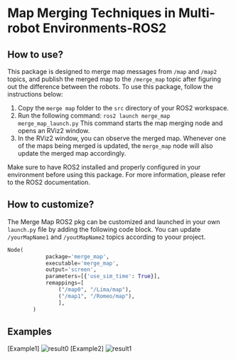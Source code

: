 # Map Merging Techniques in Multi-robot Environments-ROS2
## How to use?
This package is designed to merge map messages from `/map` and `/map2` topics, and publish the merged map to the `/merge_map` topic after figuring out the difference between the robots. To use this package, follow the instructions below:

 1. Copy the `merge map` folder to the `src` directory of your ROS2 workspace.
 2. Run the following command: `ros2 launch merge_map merge_map_launch.py` This command starts the map merging node and opens an RViz2 window.
 3. In the RViz2 window, you can observe the merged map. Whenever one of the maps being merged is updated, the `merge_map` node will also update the merged map accordingly.

Make sure to have ROS2 installed and properly configured in your environment before using this package. For more information, please refer to the ROS2 documentation.
## How to customize?
The Merge Map ROS2 pkg can be customized and launched in your own `launch.py` file by adding the following code block. You can update `/yourMapName1` and `/youtMapName2` topics according to yoour project.
```python
Node(
            package='merge_map',
            executable='merge_map',
            output='screen',
            parameters=[{'use_sim_time': True}],
            remappings=[
                ("/map0", "/Lima/map"),
                ("/map1", "/Romeo/map"),
                ],
        )
```

## Examples
[Example1]
![result0](https://github.com/user-attachments/assets/53397a86-f477-487e-958e-824ef70ec7a4)
[Example2]
![result1](https://github.com/user-attachments/assets/240e6fa8-426b-4871-9b8d-b9d639c5d859)
